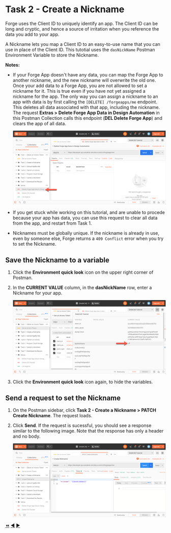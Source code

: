 # Task 2 - Create a Nickname

Forge uses the Client ID to uniquely identify an app. The Client ID can be long and cryptic, and hence a source of irritation when you reference the data you add to your app.

A Nickname lets you map a Client ID to an easy-to-use name that you can use in place of the Client ID. This tutotial uses the `dasNickName` Postman Environment Variable to store the Nickname. 

**Notes:**

- If your Forge App doesn't have any data, you can map the Forge App to another nickname, and the new nickname will overwrite the old one. Once your add data to a Forge App, you are not allowed to set a nickname for it. This is true even if you have not yet assigned a nickname for the app. The only way you can assign a nickname to an app with data is by first calling the `[DELETE] /forgeapps/me` endpoint. This deletes all data associated with that app, including the nickname. The request **Extras > Delete Forge App Data in Design Automation** in this Postman Collection calls this endpoint (**DEL Delete Forge App**) and clears the app of all data.

    ![Delete Forge App Data](../images/task2-delete_forge_app.png "Delete Forge App")

- If you get stuck while working on this tutorial, and are unable to procede because your app has data, you can use this request to clear all data from the app, and restart from Task 1.


- Nicknames must be globally unique.  If the nickname is already in use, even by someone else, Forge returns a `409 Conflict` error when you try to set the Nickname.

## Save the Nickname to a variable

1. Click the **Environment quick look** icon on the upper right corner of Postman. 

2. In the **CURRENT VALUE** column, in the **dasNickName** row, enter a Nickname for your app.

   ![Nickname Variable](../images/task2-environment_variables_grid.png "Nickname Variable")


3. Click the **Environment quick look** icon again, to hide the variables.

## Send a request to set the Nickname

1. On the Postman sidebar, click **Task 2 - Create a Nickname > PATCH Create Nickname**. The request loads.

2. Click  **Send**. If the request is sucessful, you should see a response similar to the following image. Note that the response has only a header and no body.

    ![Successful nickname](../images/task2-successfull.png "Successful Nickname") 

[:rewind:](../readme.md "readme.md") [:arrow_backward:](task-2.md "Previous task") [:arrow_forward:](task-3.md "Next task")
